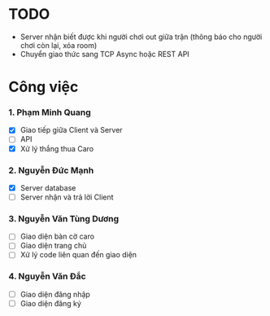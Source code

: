 ﻿# TODO
- Server nhận biết được khi người chơi out giữa trận (thông báo cho người chơi còn lại, xóa room)
- Chuyển giao thức sang TCP Async hoặc REST API

# Công việc
### 1. Phạm Minh Quang
- [x] Giao tiếp giữa Client và Server
- [ ] API
- [x] Xử lý thắng thua Caro

### 2. Nguyễn Đức Mạnh
- [x] Server database
- [ ] Server nhận và trả lời Client

### 3. Nguyễn Văn Tùng Dương
- [ ] Giao diện bàn cờ caro
- [ ] Giao diện trang chủ
- [ ] Xử lý code liên quan đến giao diện

### 4. Nguyễn Văn Đắc
- [ ] Giao diện đăng nhập
- [ ] Giao diện đăng ký
